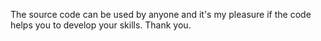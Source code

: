 The source code can be used by anyone and it's my pleasure if the code helps you to develop your skills. Thank you.
